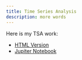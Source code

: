 ```yaml
---
title: Time Series Analysis
description: more words
---
```


Here is my TSA work:
- [HTML Version](Untitled.html)
- [Jupiter Notebook](Untitled.ipynb)
